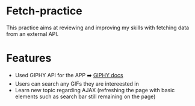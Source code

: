 # Fetch-practice

This practice aims at reviewing and improving my skills with fetching data from an external API.

# Features
- Used GIPHY API for the APP ➡️ [GIPHY docs](https://developers.giphy.com/docs/sdk)
- Users can search any GIFs they are intereested in
- Learn new topic regarding AJAX (refreshing the page with basic elements such as search bar still remaining on the page)